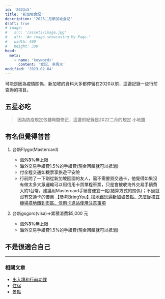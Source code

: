 ```yaml
---
id: '2023s5'
title: '新加坡食記'
description: '2023二月新加坡食記'
draft: true
# image:
#   src: '/assets/image.jpg'
#   alt: 'An image showcasing My Page.'
#   width: 400
#   height: 300
head:
  meta:
    - name: 'keywords'
      content: '食記, 車馬水'
modified: '2023-02-04'
---
```



可能是因為疫情關係，新加坡的資料大多都停留在2020以前，這邊記錄一些行前查詢的項目。
>


## 五星必吃
> 因為防疫規定依據時間修正，這邊的紀錄是2022二月的規定
小地圖


## 有名但覺得普普
  1. 台新Flygo(Mastercard)
      - 海外**3**%無上限
      - 海外交易手續費1.5%的手續費(現金回饋就可以抵消)
      - 付全程交通如機票享旅遊平安險
      - 行前問了一下剛從新加坡回國的友人，需不需要買交通卡，他覺得如果沒有做太多大眾運輸可以用信用卡買單程車票，只是會被收海外交易手續費大約1台幣，建議用Mastercard手續會便宜一點(結算方式的關係)；不過就沒有交通卡的優惠
        [【參考BringYou】搭地鐵玩遍新加坡景點、怎麼從樟宜機場搭地鐵到市區、信用卡進站使用注意事項](https://www.bring-you.info/zh-tw/singapore_smrt)
          
  2. 台新gogoro(visa)⇒累積消費$5,000 元
      - 海外**3**%無上限
      - 海外交易手續費1.5%的手續費(現金回饋就可以抵消)

## 不是很適合自己


---------------------------------------
### 相關文章

- [出入境和行前功課](/travel/singapore_preparation)
- [住宿](/travel/singapore_hotel)
- [景點](/travel/singapore_spot)